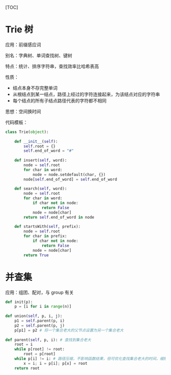 [TOC]

# Trie 树

应用：前缀感应词

别名：字典树、单词查找树、键树

特点：统计、排序字符串，查找效率比哈希表高

性质：

- 结点本身不存完整单词
- 从根结点到某一结点，路径上经过的字符连接起来，为该结点对应的字符串
- 每个结点的所有子结点路径代表的字符都不相同

思想：空间换时间

代码模板：

```python
class Trie(object):
  
	def __init__(self): 
		self.root = {} 
		self.end_of_word = "#" 
 
	def insert(self, word): 
		node = self.root 
		for char in word: 
			node = node.setdefault(char, {}) 
		node[self.end_of_word] = self.end_of_word 
 
	def search(self, word): 
		node = self.root 
		for char in word: 
			if char not in node: 
				return False 
			node = node[char] 
		return self.end_of_word in node 
 
	def startsWith(self, prefix): 
		node = self.root 
		for char in prefix: 
			if char not in node: 
				return False 
			node = node[char] 
		return True
```



# 并查集

应用：组团、配对，与 group 有关

```python
def init(p): 
	p = [i for i in range(n)] 
 
def union(self, p, i, j): 
	p1 = self.parent(p, i) 
	p2 = self.parent(p, j) 
	p[p1] = p2 # 将一个集合老大的父节点设置为另一个集合老大
 
def parent(self, p, i): # 查找到集合老大
	root = i 
	while p[root] != root: 
		root = p[root] 
	while p[i] != i: # 路径压缩，不影响函数结果，但可优化查找集合老大的时间，缩短到O(1)
		x = i; i = p[i]; p[x] = root 
	return root
```

